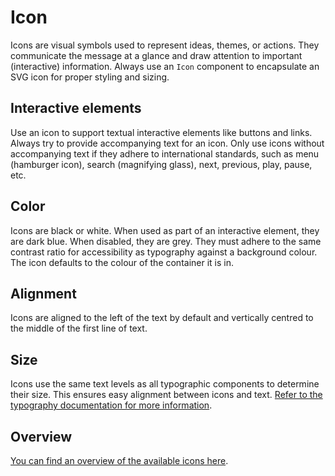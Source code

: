 <!-- @license CC0-1.0 -->

# Icon

Icons are visual symbols used to represent ideas, themes, or actions.
They communicate the message at a glance and draw attention to important (interactive) information.
Always use an `Icon` component to encapsulate an SVG icon for proper styling and sizing.

## Interactive elements

Use an icon to support textual interactive elements like buttons and links.
Always try to provide accompanying text for an icon.
Only use icons without accompanying text if they adhere to international standards, such as menu (hamburger icon), search (magnifying glass), next, previous, play, pause, etc.

## Color

Icons are black or white.
When used as part of an interactive element, they are dark blue.
When disabled, they are grey.
They must adhere to the same contrast ratio for accessibility as typography against a background colour.
The icon defaults to the colour of the container it is in.

## Alignment

Icons are aligned to the left of the text by default and vertically centred to the middle of the first line of text.

## Size

Icons use the same text levels as all typographic components to determine their size.
This ensures easy alignment between icons and text.
[Refer to the typography documentation for more information](/docs/foundation-design-tokens-text--docs).

## Overview

[You can find an overview of the available icons here](/docs/foundation-assets-icons--docs).
